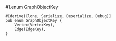 #1.enum GraphObjectKey

```
#[derive(Clone, Serialize, Deserialize, Debug)]
pub enum GraphObjectKey {
    Vertex(VertexKey),
    Edge(EdgeKey),
}

```